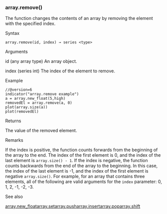 ### array.remove()

The function changes the contents of an array by removing the element with the specified index.

Syntax

```
array.remove(id, index) → series <type>
```

Arguments

id (any array type) An array object.

index (series int) The index of the element to remove.

Example

```
//@version=6  
indicator("array.remove example")  
a = array.new_float(5,high)  
removedEl = array.remove(a, 0)  
plot(array.size(a))  
plot(removedEl)
```

Returns

The value of the removed element.

Remarks

If the index is positive, the function counts forwards from the beginning of the array to the end. The index of the first element is 0, and the index of the last element is `array.size() - 1`. If the index is negative, the function counts backwards from the end of the array to the beginning. In this case, the index of the last element is -1, and the index of the first element is negative `array.size()`. For example, for an array that contains three elements, all of the following are valid arguments for the `index` parameter: 0, 1, 2, -1, -2, -3.

See also

[array.new\_float](#fun_array.new_float)[array.set](#fun_array.set)[array.push](#fun_array.push)[array.insert](#fun_array.insert)[array.pop](#fun_array.pop)[array.shift](#fun_array.shift)
